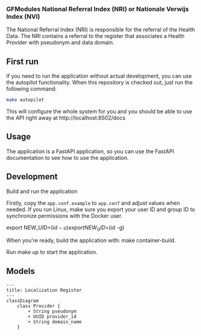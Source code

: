 ### GFModules National Referral Index (NRI) or Nationale Verwijs Index (NVI)

The National Referral Index (NRI) is responsible for the referral of the Health Data. The NRI contains a referral
to the register that associates a Health Provider with pseudonym and data domain.


## First run

If you need to run the application without actual development, you can use the autopilot functionality. When this
repository is checked out, just run the following command:

```bash
make autopilot
```

This will configure the whole system for you and you should be able to use the API right away at http://localhost:8502/docs


## Usage

The application is a FastAPI application, so you can use the FastAPI documentation to see how to use the application.

## Development

Build and run the application

Firstly, copy the `app.conf.example` to `app.conf` and adjust values when needed.
If you run Linux, make sure you export your user ID and group ID to synchronize permissions with the Docker user.

export NEW_UID=$(id -u)
export NEW_GID=$(id -g)

When you're ready, build the application with: make container-build.

Run make up to start the application.


## Models

```mermaid
---
title: Localization Register
---
classDiagram
    class Provider {
        + String pseudonym
        + UUID provider_id
        + String domain_name
    }
```
